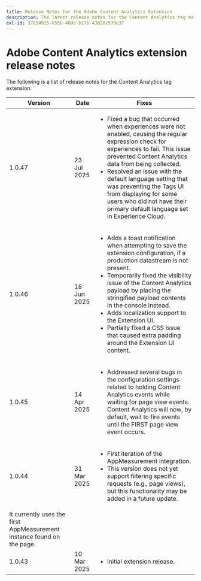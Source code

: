 ```yaml
---
title: Release Notes for the Adobe Content Analytics Extension
description: The latest release notes for the Content Analytics tag extension in Adobe Experience Platform.
exl-id: 37b34915-655b-40de-b17b-43028c579e37
---
```

# Adobe Content Analytics extension release notes

The following is a list of release notes for the Content Analytics tag extension.

| Version | Date | Fixes |
|---|---|---|
| 1.0.47 | 23 Jul 2025 | <ul><li>Fixed a bug that occurred when experiences were not enabled, causing the regular expression check for experiences to fail. This issue prevented Content Analytics data from being collected.</li><li>Resolved an issue with the default language setting that was preventing the Tags UI from displaying for some users who did not have their primary default language set in Experience Cloud.</li></ul> |
| 1.0.46 | 18 Jun 2025 | <ul><li>Adds a toast notification when attempting to save the extension configuration, if a production datastream is not present.</li><li>Temporarily fixed the visibility issue of the Content Analytics payload by placing the stringified payload contents in the console instead.</li><li>Adds localization support to the Extension UI.</li><li>Partially fixed a CSS issue that caused extra padding around the Extension UI content.</li></ul> |
| 1.0.45 | 14 Apr 2025 | <ul><li>Addressed several bugs in the configuration settings related to holding Content Analytics events while waiting for page view events. Content Analytics will now, by default, wait to fire events until the FIRST page view event occurs.</li></ul> |
| 1.0.44 | 31 Mar 2025 | <ul><li>First iteration of the AppMeasurement integration.</li><li>This version does not yet support filtering specific requests (e.g., page views), but this functionality may be added in a future update.
It currently uses the first AppMeasurement instance found on the page.</li></ul> |
| 1.0.43 | 10 Mar 2025 | <ul><li>Initial extension release.</li></ul> |
